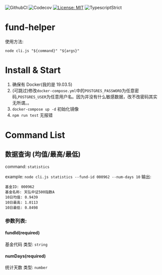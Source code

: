 ![GithubCI](https://github.com/fa93hws/fund-helper/workflows/CI/badge.svg)
![Codecov](https://codecov.io/gh/fa93hws/fund-helper/branch/master/graph/badge.svg)
[![License: MIT](https://img.shields.io/badge/License-MIT-yellow.svg)](https://opensource.org/licenses/MIT)
![TypescriptStrict](https://camo.githubusercontent.com/41c68e9f29c6caccc084e5a147e0abd5f392d9bc/68747470733a2f2f62616467656e2e6e65742f62616467652f547970655363726970742f7374726963742532302546302539462539322541412f626c7565)

# fund-helper

使用方法:

```
node cli.js "${command}" "${args}"
```

# Install & Start

1. 确保有 Docker(我的是 19.03.5)
1. (可跳过)修改`docker-compose.yml`中的`POSTGRES_PASSWORD`为任意密码,`POSTGRES_USER`为任意用户名。因为并没有什么敏感数据，改不改密码其实无所谓。。
1. `docker-compose up -d` 初始化镜像
1. `npm run test` 无报错

# Command List

## 数据查询 (均值/最高/最低)

command: `statistics`

example: `node cli.js statistics --fund-id 000962 --num-days 10`
输出:

```
基金ID: 000962
基金名称: 天弘中证500指数A
10日均值: 0.9439
10日最高: 1.0113
10日最低: 0.8498
```

### 参数列表:

#### fundId(required)

基金代码
类型: `string`

#### numDays(required)

统计天数
类型: `number`
